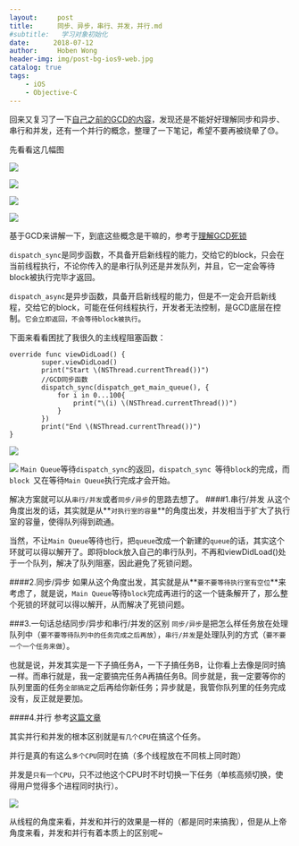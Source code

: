 ```yaml
---
layout:     post
title:      同步、异步，串行、并发，并行.md
#subtitle:   学习对象初始化
date:      2018-07-12
author:     Hoben Wong
header-img: img/post-bg-ios9-web.jpg
catalog: true
tags:
    - iOS
    - Objective-C
---
```

回来又复习了一下[自己之前的GCD的内容](https://www.jianshu.com/p/ba678e5bea29)，发现还是不能好好理解同步和异步、串行和并发，还有一个并行的概念，整理了一下笔记，希望不要再被绕晕了😓。

先看看这几幅图

![](https://upload-images.jianshu.io/upload_images/8407639-9371ad1e3dcbba4c.png?imageMogr2/auto-orient/strip%7CimageView2/2/w/1240)

![](https://upload-images.jianshu.io/upload_images/8407639-38c7e40abda6a8a2.png?imageMogr2/auto-orient/strip%7CimageView2/2/w/1240)

![](https://upload-images.jianshu.io/upload_images/8407639-79fdb2147226b4d9.png?imageMogr2/auto-orient/strip%7CimageView2/2/w/1240)

![](https://upload-images.jianshu.io/upload_images/8407639-be83e4b36f1df02c.png?imageMogr2/auto-orient/strip%7CimageView2/2/w/1240)

基于GCD来讲解一下，到底这些概念是干嘛的，参考于[理解GCD死锁](https://www.jianshu.com/p/bbabef8aa1fe)

`dispatch_sync`是同步函数，不具备开启新线程的能力，交给它的block，只会在当前线程执行，不论你传入的是串行队列还是并发队列，并且，它一定会等待block被执行完毕才返回。

`dispatch_async`是异步函数，具备开启新线程的能力，但是不一定会开启新线程，交给它的block，可能在任何线程执行，开发者无法控制，是GCD底层在控制。`它会立即返回，不会等待block被执行`。

下面来看看困扰了我很久的主线程阻塞函数：
```
override func viewDidLoad() {
        super.viewDidLoad()
        print("Start \(NSThread.currentThread())")
        //GCD同步函数
        dispatch_sync(dispatch_get_main_queue(), {
            for i in 0...100{
                print("\(i) \(NSThread.currentThread())")
            }
        })
        print("End \(NSThread.currentThread())")
}
```
![](http://upload-images.jianshu.io/upload_images/8407639-ef7793571a49cf88?imageMogr2/auto-orient/strip%7CimageView2/2/w/1240)

![](http://upload-images.jianshu.io/upload_images/8407639-6bdd43287cfd348e?imageMogr2/auto-orient/strip%7CimageView2/2/w/1240)
`Main Queue`等待`dispatch_sync`的返回，`dispatch_sync `等待`block`的完成，而`block `又在等待`Main Queue`执行完成才会开始。

解决方案就可以从`串行/并发`或者`同步/异步`的思路去想了。
####1.串行/并发
从这个角度出发的话，其实就是从**`对执行室的容量`**的角度出发，并发相当于扩大了执行室的容量，使得队列得到疏通。

当然，不让`Main Queue`等待也行，把`queue`改成一个新建的`queue`的话，其实这个环就可以得以解开了。即将block放入自己的串行队列，不再和viewDidLoad()处于一个队列，解决了队列阻塞，因此避免了死锁问题。

####2.同步/异步
如果从这个角度出发，其实就是从**`要不要等待执行室有空位`**来考虑了，就是说，`Main Queue`等待`block`完成再进行的这一个链条解开了，那么整个死锁的环就可以得以解开，从而解决了死锁问题。

###3.一句话总结同步/异步和串行/并发的区别
`同步/异步`是把怎么样任务放在处理队列中（`要不要等待队列中的任务完成之后再放`），`串行/并发`是处理队列的方式（`要不要一个一个任务来做`）。

也就是说，并发其实是一下子搞任务A，一下子搞任务B，让你看上去像是同时搞一样。而串行就是，我一定要搞完任务A再搞任务B。同步就是，我一定要等你的队列里面的任务`全部搞定`之后再给你新任务；异步就是，我管你队列里的任务完成没有，反正就是要加。

####4.并行
参考[这篇文章](https://www.cnblogs.com/bughui/p/7422214.html)

其实并行和并发的根本区别就是`有几个CPU`在搞这个任务。

并行是真的有这么`多个CPU`同时在搞（多个线程放在不同核上同时跑）

并发是`只有一个CPU`，只不过他这个CPU时不时切换一下任务（单核高频切换，使得用户觉得多个进程同时执行）。

![](https://upload-images.jianshu.io/upload_images/8407639-1a5d313e04c1d0b3.png?imageMogr2/auto-orient/strip%7CimageView2/2/w/1240)

从线程的角度来看，并发和并行的效果是一样的（都是同时来搞我），但是从上帝角度来看，并发和并行有着本质上的区别呢~
